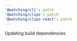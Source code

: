 ```yaml
---
'@watching/cli': patch
'@watching/clips': patch
'@watching/clips-react': patch
---
```


Updating build dependencies
